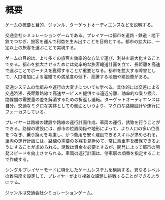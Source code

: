 # 概要

ゲームの概要と目的、ジャンル、ターゲットオーディエンスなどを説明する。

交通会社シミュレーションゲームである。プレイヤーは都市を道路・鉄道・地下鉄でつなぎ、旅客を運んで利益を生み出すことを目的とする。都市の拡大は、一定以上の旅客を運ぶことで実現する。

ゲームの目的は、より多くの旅客を効率的な方法で運び、利益を最大化することである。都市を拡大させるためには効率的な旅客輸送計画を立て、長距離を高速で運ぶことでボーナスを獲得することが重要となる。都市を拡大する障害として、人口増加による混雑での満足度の低下、高騰する地価や建設費がある。

交通システムの仕組みや運行の大変さについても学べる。具体的には交差による交通渋滞、長距離路線で高速サービスを提供する遠近分離、効率的な乗り換え、路線間の需要量の差を解消するための折返し運転。ターゲットオーディエンスは自分。交通なミクロな実体としての側面というより、マクロな路線設計や運行にフォーカスしている。

プレイヤーは路線の建設や路線の運行計画作成、車両の運行、誘致を行うことができる。路線の建設には、都市の位置関係や地形によって、より人口の多い位置をつなぎ、乗り換えを考慮し、かつ費用を安く建設できるスキルが求められる。車両の運行計画には、路線の需要の多寡を見極めて、常に乗車率を確保できるようにすることが求められる。誘致は資金を必要とするが、開発によって都市の開発スピードを向上させられる。車両の運行計画は、停車駅の順番を指定することで作成する。

シングルプレイヤーモードに特化したゲームシステムを構築する。異なるレベルの難易度を設定して、プレイヤーがより複雑な課題に挑戦することができるようにする。

ジャンルは交通会社シミュレーションゲーム。
